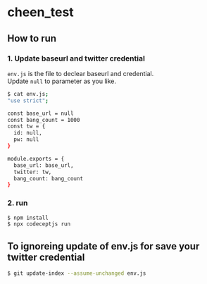 # cheen_test

## How to run

### 1. Update baseurl and twitter credential

`env.js` is the file to declear baseurl and credential.  
Update `null` to parameter as you like.

```bash
$ cat env.js;
"use strict";

const base_url = null
const bang_count = 1000
const tw = {
  id: null,
  pw: null
}

module.exports = {
  base_url: base_url,
  twitter: tw,
  bang_count: bang_count
}
```

### 2. run

```bash
$ npm install
$ npx codeceptjs run
```

## To ignoreing update of env.js for save your twitter credential

```bash
$ git update-index --assume-unchanged env.js
```
